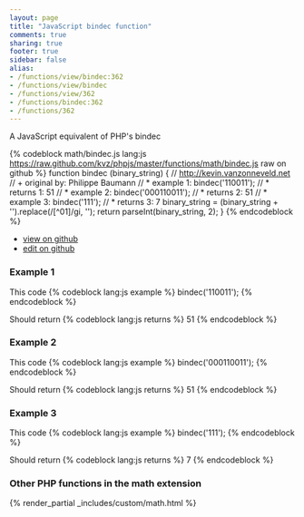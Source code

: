 ```yaml
---
layout: page
title: "JavaScript bindec function"
comments: true
sharing: true
footer: true
sidebar: false
alias:
- /functions/view/bindec:362
- /functions/view/bindec
- /functions/view/362
- /functions/bindec:362
- /functions/362
---
```

<!-- Generated by Rakefile:build -->
A JavaScript equivalent of PHP's bindec

{% codeblock math/bindec.js lang:js https://raw.github.com/kvz/phpjs/master/functions/math/bindec.js raw on github %}
function bindec (binary_string) {
  // http://kevin.vanzonneveld.net
  // +   original by: Philippe Baumann
  // *     example 1: bindec('110011');
  // *     returns 1: 51
  // *     example 2: bindec('000110011');
  // *     returns 2: 51
  // *     example 3: bindec('111');
  // *     returns 3: 7
  binary_string = (binary_string + '').replace(/[^01]/gi, '');
  return parseInt(binary_string, 2);
}
{% endcodeblock %}

 - [view on github](https://github.com/kvz/phpjs/blob/master/functions/math/bindec.js)
 - [edit on github](https://github.com/kvz/phpjs/edit/master/functions/math/bindec.js)

### Example 1
This code
{% codeblock lang:js example %}
bindec('110011');
{% endcodeblock %}

Should return
{% codeblock lang:js returns %}
51
{% endcodeblock %}

### Example 2
This code
{% codeblock lang:js example %}
bindec('000110011');
{% endcodeblock %}

Should return
{% codeblock lang:js returns %}
51
{% endcodeblock %}

### Example 3
This code
{% codeblock lang:js example %}
bindec('111');
{% endcodeblock %}

Should return
{% codeblock lang:js returns %}
7
{% endcodeblock %}


### Other PHP functions in the math extension
{% render_partial _includes/custom/math.html %}
